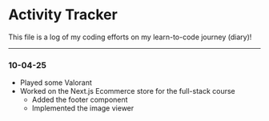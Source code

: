 # Activity Tracker

This file is a log of my coding efforts on my learn-to-code journey (diary)!

---

### 10-04-25

- Played some Valorant
- Worked on the Next.js Ecommerce store for the full-stack course
  - Added the footer component
  - Implemented the image viewer
